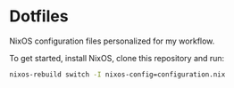# Dotfiles

NixOS configuration files personalized for my workflow.

To get started, install NixOS, clone this repository and run:

```sh
nixos-rebuild switch -I nixos-config=configuration.nix
```
